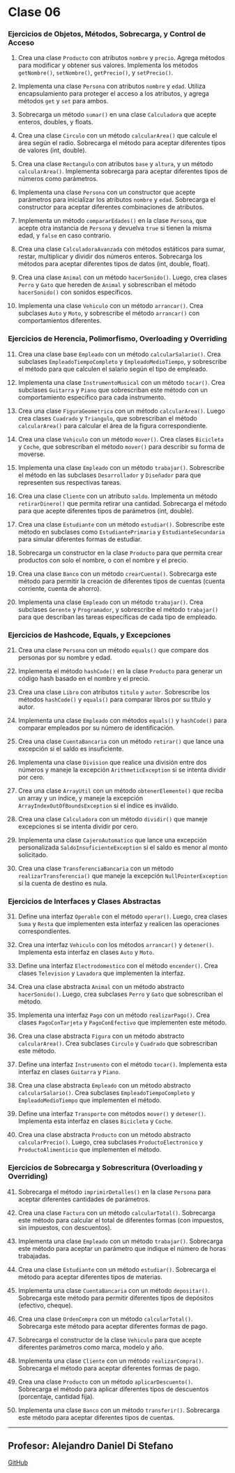# Clase 06
### Ejercicios de Objetos, Métodos, Sobrecarga, y Control de Acceso

1. Crea una clase `Producto` con atributos `nombre` y `precio`. Agrega métodos para modificar y obtener sus valores. Implementa los métodos `getNombre()`, `setNombre()`, `getPrecio()`, y `setPrecio()`.
   
2. Implementa una clase `Persona` con atributos `nombre` y `edad`. Utiliza encapsulamiento para proteger el acceso a los atributos, y agrega métodos `get` y `set` para ambos.

3. Sobrecarga un método `sumar()` en una clase `Calculadora` que acepte enteros, doubles, y floats.

4. Crea una clase `Circulo` con un método `calcularArea()` que calcule el área según el radio. Sobrecarga el método para aceptar diferentes tipos de valores (int, double).

5. Crea una clase `Rectangulo` con atributos `base` y `altura`, y un método `calcularArea()`. Implementa sobrecarga para aceptar diferentes tipos de números como parámetros.

6. Implementa una clase `Persona` con un constructor que acepte parámetros para inicializar los atributos `nombre` y `edad`. Sobrecarga el constructor para aceptar diferentes combinaciones de atributos.

7. Implementa un método `compararEdades()` en la clase `Persona`, que acepte otra instancia de `Persona` y devuelva `true` si tienen la misma edad, y `false` en caso contrario.

8. Crea una clase `CalculadoraAvanzada` con métodos estáticos para sumar, restar, multiplicar y dividir dos números enteros. Sobrecarga los métodos para aceptar diferentes tipos de datos (int, double, float).

9. Crea una clase `Animal` con un método `hacerSonido()`. Luego, crea clases `Perro` y `Gato` que hereden de `Animal` y sobrescriban el método `hacerSonido()` con sonidos específicos.

10. Implementa una clase `Vehiculo` con un método `arrancar()`. Crea subclases `Auto` y `Moto`, y sobrescribe el método `arrancar()` con comportamientos diferentes.

### Ejercicios de Herencia, Polimorfismo, Overloading y Overriding

11. Crea una clase base `Empleado` con un método `calcularSalario()`. Crea subclases `EmpleadoTiempoCompleto` y `EmpleadoMedioTiempo`, y sobrescribe el método para que calculen el salario según el tipo de empleado.

12. Implementa una clase `InstrumentoMusical` con un método `tocar()`. Crea subclases `Guitarra` y `Piano` que sobrescriban este método con un comportamiento específico para cada instrumento.

13. Crea una clase `FiguraGeometrica` con un método `calcularArea()`. Luego crea clases `Cuadrado` y `Triangulo`, que sobrescriban el método `calcularArea()` para calcular el área de la figura correspondiente.

14. Crea una clase `Vehiculo` con un método `mover()`. Crea clases `Bicicleta` y `Coche`, que sobrescriban el método `mover()` para describir su forma de moverse.

15. Implementa una clase `Empleado` con un método `trabajar()`. Sobrescribe el método en las subclases `Desarrollador` y `Diseñador` para que representen sus respectivas tareas.

16. Crea una clase `Cliente` con un atributo `saldo`. Implementa un método `retirarDinero()` que permita retirar una cantidad. Sobrecarga el método para que acepte diferentes tipos de parámetros (int, double).

17. Crea una clase `Estudiante` con un método `estudiar()`. Sobrescribe este método en subclases como `EstudiantePrimaria` y `EstudianteSecundaria` para simular diferentes formas de estudiar.

18. Sobrecarga un constructor en la clase `Producto` para que permita crear productos con solo el nombre, o con el nombre y el precio.

19. Crea una clase `Banco` con un método `crearCuenta()`. Sobrecarga este método para permitir la creación de diferentes tipos de cuentas (cuenta corriente, cuenta de ahorro).

20. Implementa una clase `Empleado` con un método `trabajar()`. Crea subclases `Gerente` y `Programador`, y sobrescribe el método `trabajar()` para que describan las tareas específicas de cada tipo de empleado.

### Ejercicios de Hashcode, Equals, y Excepciones

21. Crea una clase `Persona` con un método `equals()` que compare dos personas por su nombre y edad.

22. Implementa el método `hashCode()` en la clase `Producto` para generar un código hash basado en el nombre y el precio.

23. Crea una clase `Libro` con atributos `titulo` y `autor`. Sobrescribe los métodos `hashCode()` y `equals()` para comparar libros por su título y autor.

24. Implementa una clase `Empleado` con métodos `equals()` y `hashCode()` para comparar empleados por su número de identificación.

25. Crea una clase `CuentaBancaria` con un método `retirar()` que lance una excepción si el saldo es insuficiente.

26. Implementa una clase `Division` que realice una división entre dos números y maneje la excepción `ArithmeticException` si se intenta dividir por cero.

27. Crea una clase `ArrayUtil` con un método `obtenerElemento()` que reciba un array y un índice, y maneje la excepción `ArrayIndexOutOfBoundsException` si el índice es inválido.

28. Crea una clase `Calculadora` con un método `dividir()` que maneje excepciones si se intenta dividir por cero.

29. Implementa una clase `CajeroAutomatico` que lance una excepción personalizada `SaldoInsuficienteException` si el saldo es menor al monto solicitado.

30. Crea una clase `TransferenciaBancaria` con un método `realizarTransferencia()` que maneje la excepción `NullPointerException` si la cuenta de destino es nula.

### Ejercicios de Interfaces y Clases Abstractas

31. Define una interfaz `Operable` con el método `operar()`. Luego, crea clases `Suma` y `Resta` que implementen esta interfaz y realicen las operaciones correspondientes.

32. Crea una interfaz `Vehiculo` con los métodos `arrancar()` y `detener()`. Implementa esta interfaz en clases `Auto` y `Moto`.

33. Define una interfaz `Electrodomestico` con el método `encender()`. Crea clases `Television` y `Lavadora` que implementen la interfaz.

34. Crea una clase abstracta `Animal` con un método abstracto `hacerSonido()`. Luego, crea subclases `Perro` y `Gato` que sobrescriban el método.

35. Implementa una interfaz `Pago` con un método `realizarPago()`. Crea clases `PagoConTarjeta` y `PagoConEfectivo` que implementen este método.

36. Crea una clase abstracta `Figura` con un método abstracto `calcularArea()`. Crea subclases `Circulo` y `Cuadrado` que sobrescriban este método.

37. Define una interfaz `Instrumento` con el método `tocar()`. Implementa esta interfaz en clases `Guitarra` y `Piano`.

38. Crea una clase abstracta `Empleado` con un método abstracto `calcularSalario()`. Crea subclases `EmpleadoTiempoCompleto` y `EmpleadoMedioTiempo` que implementen el método.

39. Define una interfaz `Transporte` con métodos `mover()` y `detener()`. Implementa esta interfaz en clases `Bicicleta` y `Coche`.

40. Crea una clase abstracta `Producto` con un método abstracto `calcularPrecio()`. Luego, crea subclases `ProductoElectronico` y `ProductoAlimenticio` que implementen el método.

### Ejercicios de Sobrecarga y Sobrescritura (Overloading y Overriding)

41. Sobrecarga el método `imprimirDetalles()` en la clase `Persona` para aceptar diferentes cantidades de parámetros.

42. Crea una clase `Factura` con un método `calcularTotal()`. Sobrecarga este método para calcular el total de diferentes formas (con impuestos, sin impuestos, con descuentos).

43. Implementa una clase `Empleado` con un método `trabajar()`. Sobrecarga este método para aceptar un parámetro que indique el número de horas trabajadas.

44. Crea una clase `Estudiante` con un método `estudiar()`. Sobrecarga el método para aceptar diferentes tipos de materias.

45. Implementa una clase `CuentaBancaria` con un método `depositar()`. Sobrecarga este método para permitir diferentes tipos de depósitos (efectivo, cheque).

46. Crea una clase `OrdenCompra` con un método `calcularTotal()`. Sobrecarga este método para aceptar diferentes formas de pago.

47. Sobrecarga el constructor de la clase `Vehiculo` para que acepte diferentes parámetros como marca, modelo y año.



48. Implementa una clase `Cliente` con un método `realizarCompra()`. Sobrecarga el método para aceptar diferentes formas de pago.

49. Crea una clase `Producto` con un método `aplicarDescuento()`. Sobrecarga el método para aplicar diferentes tipos de descuentos (porcentaje, cantidad fija).

50. Implementa una clase `Banco` con un método `transferir()`. Sobrecarga este método para aceptar diferentes tipos de cuentas.


---



## Profesor: Alejandro Daniel Di Stefano
[GitHub](https://github.com/Drako01) 